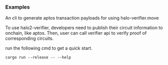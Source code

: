 ### Examples

An cli to generate aptos transaction payloads for using halo-verifier.move

To use halo2-verifier, developers need to publish their circuit information to onchain, like aptos.
Then, user can call verifier api to verify proof of corresponding circuits.

run the following cmd to get a quick start.
```shell
cargo run --release -- --help
```